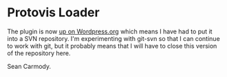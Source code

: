Protovis Loader
===============

The plugin is now [up on Wordpress.org](http://wordpress.org/extend/plugins/protovis-loader/) which means I have had to put it into a SVN repository. I'm experimenting with git-svn so that I can continue to work with git, but it probably means that I will have to close this version of the repository here.

Sean Carmody.
